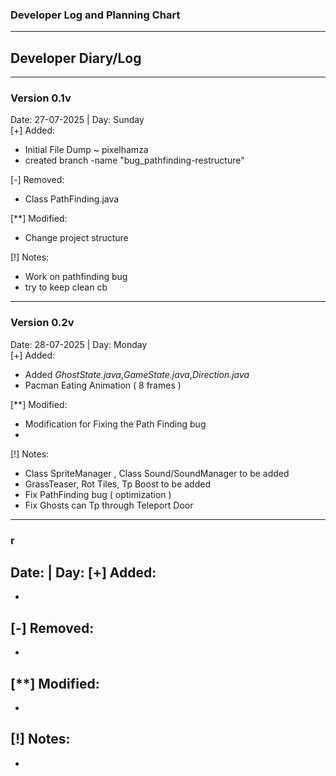 ### Developer Log and Planning Chart 

---
## Developer Diary/Log

---
### Version 0.1v  
Date: 27-07-2025 | Day: Sunday  
[+] Added:  
  - Initial File Dump ~ pixelhamza  
  - created branch -name "bug_pathfinding-restructure"  

[-] Removed:  
  - Class PathFinding.java  

[**] Modified:  
  - Change project structure   

[!] Notes:  
  - Work on pathfinding bug   
  - try to keep clean cb  

---
### Version 0.2v
Date: 28-07-2025 | Day: Monday  
[+] Added:  
- Added *GhostState.java*,*GameState.java*,*Direction.java*  
- Pacman Eating Animation ( 8 frames )  

[**] Modified:
- Modification for Fixing the Path Finding bug
- 
[!] Notes:
- Class SpriteManager , Class Sound/SoundManager to be added
- GrassTeaser, Rot Tiles, Tp Boost to be added
- Fix PathFinding bug ( optimization )
- Fix Ghosts can Tp through Teleport Door
---

### r
Date: | Day:
[+] Added:
-
-
[-] Removed:
-
-
[**] Modified:
-
-
[!] Notes:
-
-